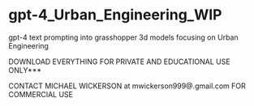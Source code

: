 # gpt-4_Urban_Engineering_WIP
gpt-4 text prompting into grasshopper 3d models focusing on Urban Engineering

DOWNLOAD EVERYTHING FOR PRIVATE AND EDUCATIONAL USE ONLY***

CONTACT MICHAEL WICKERSON at mwickerson999@.gmail.com FOR COMMERCIAL USE
